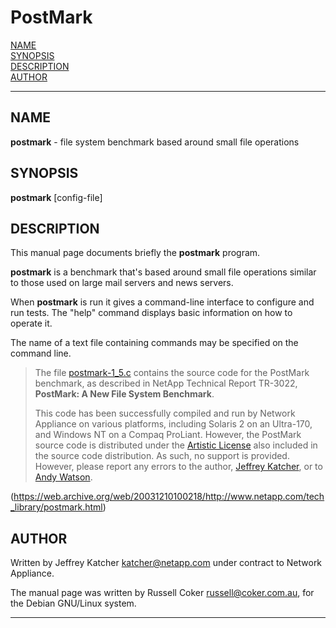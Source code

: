PostMark
========

[NAME](#NAME)\
[SYNOPSIS](#SYNOPSIS)\
[DESCRIPTION](#DESCRIPTION)\
[AUTHOR](#AUTHOR)

* * * * *


NAME
----

**postmark** - file system benchmark based around small file operations

SYNOPSIS
--------

**postmark** [config-file]

DESCRIPTION
-----------

This manual page documents briefly the **postmark** program.


**postmark** is a benchmark that's based around small file operations similar to those used on large mail servers and news servers.


When **postmark** is run it gives a command-line interface to configure and run tests. The "help" command displays basic information on how to operate it.

The name of a text file containing commands may be specified on the command line.

> The file [postmark-1_5.c](postmark-1_5.c) contains the source code for the PostMark benchmark, as described in NetApp Technical Report TR-3022, __PostMark: A New File System Benchmark__.
> 
> This code has been successfully compiled and run by Network Appliance on various platforms, including Solaris 2 on an Ultra-170, and Windows NT on a Compaq ProLiant. However, the PostMark source code is distributed under the [Artistic License](LICENSE) also included in the source code distribution. As such, no support is provided. However, please report any errors to the author, [Jeffrey Katcher](mailto:katcher@netapp.com), or to [Andy Watson](https://web.archive.org/web/20031210100218/mailto:watson@netapp.com).

(https://web.archive.org/web/20031210100218/http://www.netapp.com/tech_library/postmark.html)

AUTHOR
------

Written by Jeffrey Katcher <katcher@netapp.com> under contract to Network Appliance.

The manual page was written by Russell Coker <russell@coker.com.au>,
for the Debian GNU/Linux system.

* * * * *